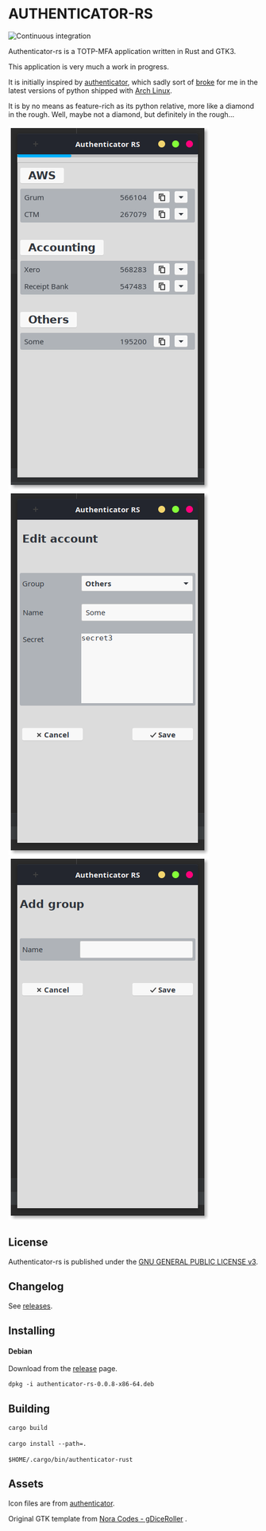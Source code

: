 AUTHENTICATOR-RS
==================
![Continuous integration](https://github.com/grumlimited/authenticator-rs/workflows/Continuous%20integration/badge.svg?branch=master)

Authenticator-rs is a TOTP-MFA application written in Rust and GTK3.

This application is very much a work in progress.

It is initially inspired by [authenticator](https://gitlab.gnome.org/World/Authenticator), which sadly sort of 
[broke](https://aur.archlinux.org/packages/authenticator/) for me 
in the latest versions of python shipped with [Arch Linux](https://www.archlinux.org/).

It is by no means as feature-rich as its python relative, more like a diamond in the rough. Well, maybe not a diamond, 
but definitely in the rough...

![authenticator-rs](./authenticator-rs-main.png "Main view")
![authenticator-rs](./authenticator-rs-edit-account.png "Main view")
![authenticator-rs](./authenticator-rs-add-group.png "Main view")

## License

Authenticator-rs is published under the [GNU GENERAL PUBLIC LICENSE v3](./README.md).

## Changelog

See [releases](https://github.com/grumlimited/authenticator-rs/releases).

## Installing

#### Debian

Download from the [release](https://github.com/grumlimited/authenticator-rs/releases) page.

    dpkg -i authenticator-rs-0.0.8-x86-64.deb

## Building

    cargo build
    
    cargo install --path=.
    
    $HOME/.cargo/bin/authenticator-rust
    
## Assets

Icon files are from [authenticator](https://gitlab.gnome.org/World/Authenticator).

Original GTK template from [Nora Codes - gDiceRoller](https://nora.codes/tutorial/speedy-desktop-apps-with-gtk-and-rust/) .
